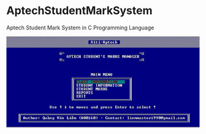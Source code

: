 # AptechStudentMarkSystem
Aptech Student Mark System in C Programming Language

![Image 1](https://raw.githubusercontent.com/liemqv/AptechStudentMarkSystem/master/Images/Welcome%20screen.jpg)
